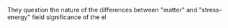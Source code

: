 They question the nature of the differences between "matter" and "stress-energy" field significance of the el